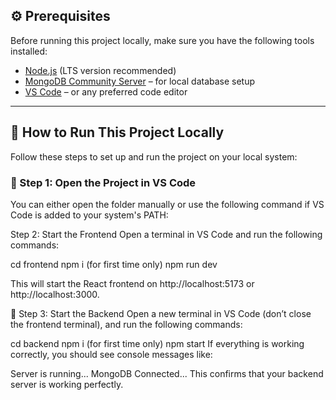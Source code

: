 ## ⚙️ Prerequisites

Before running this project locally, make sure you have the following tools installed:

- [Node.js](https://nodejs.org/) (LTS version recommended)
- [MongoDB Community Server](https://www.mongodb.com/try/download/community) – for local database setup
- [VS Code](https://code.visualstudio.com/) – or any preferred code editor

---

## 🚀 How to Run This Project Locally

Follow these steps to set up and run the project on your local system:

### 📂 Step 1: Open the Project in VS Code

You can either open the folder manually or use the following command if VS Code is added to your system's PATH:

Step 2: Start the Frontend
Open a terminal in VS Code and run the following commands:


cd frontend
npm i (for first time only)
npm run dev

This will start the React frontend on http://localhost:5173 or http://localhost:3000.

🔧 Step 3: Start the Backend
Open a new terminal in VS Code (don’t close the frontend terminal), and run the following commands:

cd backend
npm i (for first time only)
npm start
If everything is working correctly, you should see console messages like:

Server is running...
MongoDB Connected...
This confirms that your backend server is working perfectly.
